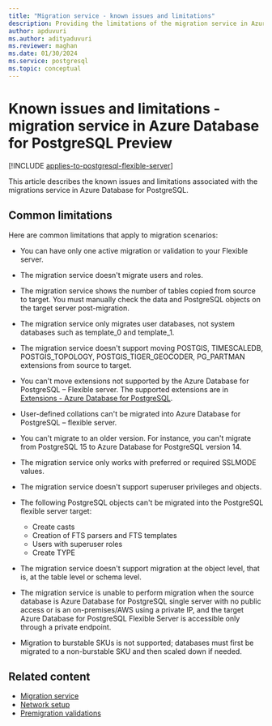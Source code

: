 ```yaml
---
title: "Migration service - known issues and limitations"
description: Providing the limitations of the migration service in Azure Database for PostgreSQL
author: apduvuri
ms.author: adityaduvuri
ms.reviewer: maghan
ms.date: 01/30/2024
ms.service: postgresql
ms.topic: conceptual
---
```


# Known issues and limitations - migration service in Azure Database for PostgreSQL Preview

[!INCLUDE [applies-to-postgresql-flexible-server](../../includes/applies-to-postgresql-flexible-server.md)]

This article describes the known issues and limitations associated with the migrations service in Azure Database for PostgreSQL.

## Common limitations

Here are common limitations that apply to migration scenarios:

- You can have only one active migration or validation to your Flexible server.

- The migration service doesn't migrate users and roles.

- The migration service shows the number of tables copied from source to target. You must manually check the data and PostgreSQL objects on the target server post-migration.

- The migration service only migrates user databases, not system databases such as template_0 and template_1.

- The migration service doesn't support moving POSTGIS, TIMESCALEDB, POSTGIS_TOPOLOGY, POSTGIS_TIGER_GEOCODER, PG_PARTMAN extensions from source to target.

- You can't move extensions not supported by the Azure Database for PostgreSQL – Flexible server. The supported extensions are in [Extensions - Azure Database for PostgreSQL](/azure/postgresql/flexible-server/concepts-extensions).

- User-defined collations can't be migrated into Azure Database for PostgreSQL – flexible server.

- You can't migrate to an older version. For instance, you can't migrate from PostgreSQL 15 to Azure Database for PostgreSQL version 14.

- The migration service only works with preferred or required SSLMODE values.

- The migration service doesn't support superuser privileges and objects.

- The following PostgreSQL objects can't be migrated into the PostgreSQL flexible server target:
    - Create casts
    - Creation of FTS parsers and FTS templates
    - Users with superuser roles
    - Create TYPE

- The migration service doesn't support migration at the object level, that is, at the table level or schema level.

- The migration service is unable to perform migration when the source database is Azure Database for PostgreSQL single server with no public access or is an on-premises/AWS using a private IP, and the target Azure Database for PostgreSQL Flexible Server is accessible only through a private endpoint.

- Migration to burstable SKUs is not supported; databases must first be migrated to a non-burstable SKU and then scaled down if needed.

## Related content

- [Migration service](concepts-migration-service-postgresql.md)
- [Network setup](how-to-network-setup-migration-service.md)
- [Premigration validations](concepts-premigration-migration-service.md)
